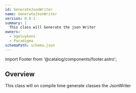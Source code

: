 ```yaml
---
id: GenerateJsonWriter
name: GenerateJsonWriter
version: 0.0.1
summary: |
  This class will Generate the json Writer
owners:
  - bgeluykens
  - Paradigma
schemaPath: schema.json
---
```


import Footer from '@catalog/components/footer.astro';

## Overview

This class will on compile time generate classes the JsonWriter

<SchemaViewer file="schema.json" title="Schema" maxHeight="500" />

<NodeGraph />

